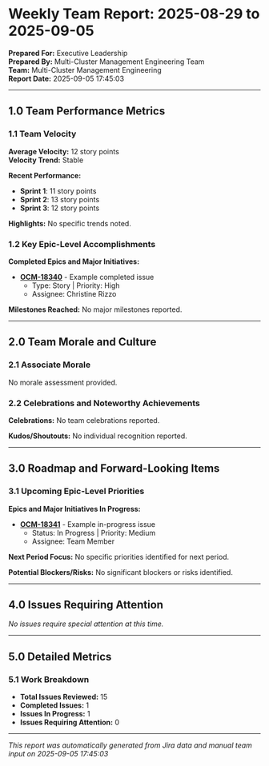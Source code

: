 # Weekly Team Report: 2025-08-29 to 2025-09-05

**Prepared For:** Executive Leadership  
**Prepared By:** Multi-Cluster Management Engineering Team  
**Team:** Multi-Cluster Management Engineering  
**Report Date:** 2025-09-05 17:45:03

---

## 1.0 Team Performance Metrics

### 1.1 Team Velocity

**Average Velocity:** 12 story points  
**Velocity Trend:** Stable  

**Recent Performance:**
- **Sprint 1**: 11 story points
- **Sprint 2**: 13 story points
- **Sprint 3**: 12 story points

**Highlights:** No specific trends noted.


### 1.2 Key Epic-Level Accomplishments

**Completed Epics and Major Initiatives:**
- **[OCM-18340](https://issues.redhat.com/browse/OCM-18340)** - Example completed issue
  - Type: Story | Priority: High
  - Assignee: Christine Rizzo


**Milestones Reached:**
No major milestones reported.


---

## 2.0 Team Morale and Culture

### 2.1 Associate Morale

No morale assessment provided.



### 2.2 Celebrations and Noteworthy Achievements

**Celebrations:**
No team celebrations reported.

**Kudos/Shoutouts:**
No individual recognition reported.


---

## 3.0 Roadmap and Forward-Looking Items

### 3.1 Upcoming Epic-Level Priorities

**Epics and Major Initiatives In Progress:**
- **[OCM-18341](https://issues.redhat.com/browse/OCM-18341)** - Example in-progress issue
  - Status: In Progress | Priority: Medium
  - Assignee: Team Member


**Next Period Focus:**
No specific priorities identified for next period.

**Potential Blockers/Risks:**
No significant blockers or risks identified.

---

## 4.0 Issues Requiring Attention


_No issues require special attention at this time._

---

## 5.0 Detailed Metrics

### 5.1 Work Breakdown
- **Total Issues Reviewed:** 15
- **Completed Issues:** 1
- **Issues In Progress:** 1
- **Issues Requiring Attention:** 0


---

*This report was automatically generated from Jira data and manual team input on 2025-09-05 17:45:03*